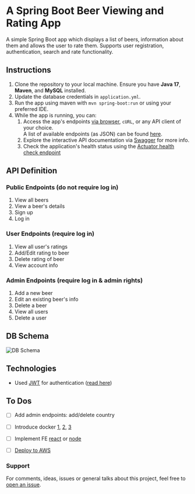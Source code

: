 # A Spring Boot Beer Viewing and Rating App

A simple Spring Boot app which displays a list of beers, information about them and allows the user to rate them. Supports user registration, authentication, search and rate functionality.

## Instructions

1. Clone the repository to your local machine. Ensure you have **Java 17**, **Maven**, and **MySQL** installed.
2. Update the database credentials in `application.yml`.
3. Run the app using maven with `mvn spring-boot:run` or using your preferred IDE.
4. While the app is running, you can:
    1. Access the app's endpoints [via browser](http://localhost:8080), `cURL`, or any API client of your choice. </br>A list of available endpoints (as JSON) can be found [here](https://github.com/ZapDos7/beer-app/blob/main/src/main/resources/postman.json).
    2. Explore the interactive API documentation via [Swagger](http://localhost:8080/swagger-ui.html) for more info.
    3. Check the application's health status using the [Actuator health check endpoint](http://localhost:8080/actuator/health)

## API Definition

### Public Endpoints (do not require log in)
1. View all beers
2. View a beer's details
3. Sign up 
4. Log in

### User Endpoints (require log in)
1. View all user's ratings
2. Add/Edit rating to beer
3. Delete rating of beer
4. View account info

### Admin Endpoints (require log in & admin rights)
1. Add a new beer
2. Edit an existing beer's info
3. Delete a beer
4. View all users
5. Delete a user

## DB Schema

![DB Schema](https://github.com/ZapDos7/beer-app/blob/feature/reboot/src/main/resources/schema.png "DB Schema")

## Technologies

* Used [JWT](https://jwt.io/) for authentication ([read here](https://www.unlogged.io/post/integrating-jwt-with-spring-security-6-in-spring-boot-3))

## To Dos
- [ ] Add admin endpoints: add/delete country
- [ ] Introduce docker [1](https://spring.io/guides/gs/spring-boot-docker), [2](https://www.baeldung.com/dockerizing-spring-boot-application), [3](https://docs.docker.com/guides/docker-overview/)
- [ ] Implement FE [react](https://www.freecodecamp.org/news/full-stack-development-with-mongodb-java-and-react/) or [node](https://www.freecodecamp.org/news/learn-full-stack-development-html-css-javascript-node-js-mongodb/)
- [ ] [Deploy to AWS](https://www.freecodecamp.org/news/how-to-deploy-your-freecodecamp-project-on-aws/)


### Support
For comments, ideas, issues or general talks about this project, feel free to [open an issue](https://github.com/ZapDos7/beer-app/issues/new/choose). 
